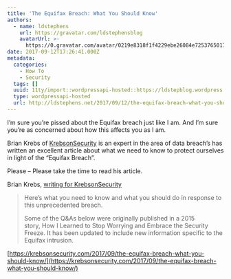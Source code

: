 ```yaml
---
title: 'The Equifax Breach: What You Should Know'
authors:
  - name: ldstephens
    url: https://gravatar.com/ldstephensblog
    avatarUrl: >-
      https://0.gravatar.com/avatar/0219e8318f1f4229ebe26084e7253765017f43ca0c631be37dc6d0b8ad6e40a4?s=96&d=identicon&r=G
date: 2017-09-12T17:26:41.000Z
metadata:
  categories:
    - How To
    - Security
  tags: []
  uuid: 11ty/import::wordpressapi-hosted::https://ldstepblog.wordpress.com/?p=1010
  type: wordpressapi-hosted
  url: http://ldstephens.net/2017/09/12/the-equifax-breach-what-you-should-know/
---
```

I’m sure you’re pissed about the Equifax breach just like I am. And I’m sure you’re as concerned about how this affects you as I am.

Brian Krebs of [KrebsonSecurity](http://krebsonsecurity.com/) is an expert in the area of data breach’s has written an excellent article about what we need to know to protect ourselves in light of the “Equifax Breach”.

Please – Please take the time to read his article.

Brian Krebs, [writing for KrebsonSecurity](https://krebsonsecurity.com/2017/09/the-equifax-breach-what-you-should-know/)

> Here’s what you need to know and what you should do in response to this unprecedented breach.
> 
> Some of the Q&As below were originally published in a 2015 story, How I Learned to Stop Worrying and Embrace the Security Freeze. It has been updated to include new information specific to the Equifax intrusion.

[https://krebsonsecurity.com/2017/09/the-equifax-breach-what-you-should-know/](https://krebsonsecurity.com/2017/09/the-equifax-breach-what-you-should-know/)